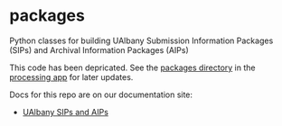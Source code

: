 # packages
Python classes for building UAlbany Submission Information Packages (SIPs) and Archival Information Packages (AIPs)

This code has been depricated. See the [packages directory](https://github.com/UAlbanyArchives/processing/tree/main/utilities/packages) in the [processing app](https://github.com/UAlbanyArchives/processing) for later updates.

Docs for this repo are on our documentation site:

* [UAlbany SIPs and AIPs](https://wiki.albany.edu/display/SCA/Overview+of+Digital+Materials+Processing)